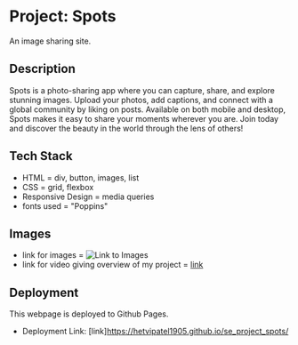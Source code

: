 # Project: Spots

An image sharing site.

## Description

Spots is a photo-sharing app where you can capture, share, and explore stunning images. Upload your photos, add captions, and connect with a global community by liking on posts. Available on both mobile and desktop, Spots makes it easy to share your moments wherever you are. Join today and discover the beauty in the world through the lens of others!

## Tech Stack

- HTML = div, button, images, list
- CSS = grid, flexbox
- Responsive Design = media queries
- fonts used = "Poppins"

## Images

- link for images = ![Link to Images](./images/)
- link for video giving overview of my project = [link](https://drive.google.com/file/d/1-5DnELb7-9pUaKIWhG1Jisj9Tm2PPpU_/view?usp=sharing)

## Deployment

This webpage is deployed to Github Pages.

- Deployment Link:
  [link]https://hetvipatel1905.github.io/se_project_spots/
